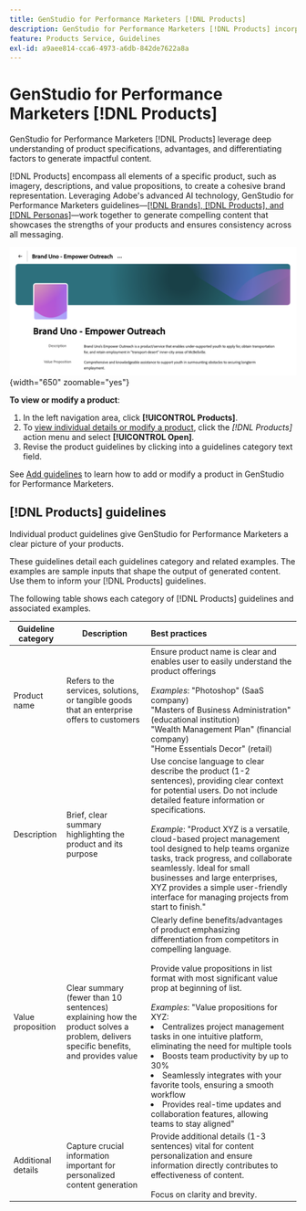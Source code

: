 ```yaml
---
title: GenStudio for Performance Marketers [!DNL Products]
description: GenStudio for Performance Marketers [!DNL Products] incorporates all aspects of your product—imagery, descriptions, and value propositions—to create relevant content that highlights product strengths and maintains consistency in product messaging.
feature: Products Service, Guidelines
exl-id: a9aee814-cca6-4973-a6db-842de7622a8a
---
```

# GenStudio for Performance Marketers [!DNL Products]

GenStudio for Performance Marketers [!DNL Products] leverage deep understanding of product specifications, advantages, and differentiating factors to generate impactful content.

[!DNL Products] encompass all elements of a specific product, such as imagery, descriptions, and value propositions, to create a cohesive brand representation. Leveraging Adobe's advanced AI technology, GenStudio for Performance Marketers guidelines—[[!DNL Brands], [!DNL Products], and [!DNL Personas]](/help/user-guide/guidelines/overview.md)—work together to generate compelling content that showcases the strengths of your products and ensures consistency across all messaging.

![[!DNL Products] guidelines in GenStudio for Performance Marketers](/help/assets/products-guidelines.png){width="650" zoomable="yes"}

**To view or modify a product**:

1. In the left navigation area, click **[!UICONTROL Products]**.
1. To [view individual details or modify a product](add-guidelines.md#manage-products), click the _[!DNL Products]_ action menu and select **[!UICONTROL Open]**.
1. Revise the product guidelines by clicking into a guidelines category text field.

See [Add guidelines](add-guidelines.md) to learn how to add or modify a product in GenStudio for Performance Marketers.

## [!DNL Products] guidelines

Individual product guidelines give GenStudio for Performance Marketers a clear picture of your products.

These guidelines detail each guidelines category and related examples. The examples are sample inputs that shape the output of generated content. Use them to inform your [!DNL Products] guidelines.

The following table shows each category of [!DNL Products] guidelines and associated examples.

| Guideline category | Description | Best practices |
| ------------------| ----------------| :---------- |
| Product name       | Refers to the services, solutions, or tangible goods that an enterprise offers to customers |Ensure product name is clear and enables user to easily understand the product offerings<br><br>_Examples_: "Photoshop" (SaaS company)<br>"Masters of Business Administration" (educational institution)<br>"Wealth Management Plan" (financial company)<br>"Home Essentials Decor" (retail)|
| Description       | Brief, clear summary highlighting the product and its purpose | Use concise language to clear describe the product (1-2 sentences), providing clear context for potential users. Do not include detailed feature information or specifications.<br><br>_Example_: "Product XYZ is a versatile, cloud-based project management tool designed to help teams organize tasks, track progress, and collaborate seamlessly. Ideal for small businesses and large enterprises, XYZ provides a simple user-friendly interface for managing projects from start to finish."|
| Value proposition        | Clear summary (fewer than 10 sentences) explaining how the product solves a problem, delivers specific benefits, and provides value |Clearly define benefits/advantages of product emphasizing differentiation from competitors in compelling language.<br><br>Provide value propositions in list format with most significant value prop at beginning of list.<br><br>_Examples_: "Value propositions for XYZ:<br><li>Centralizes project management tasks in one intuitive platform, eliminating the need for multiple tools</li><li>Boosts team productivity by up to 30%</li><li>Seamlessly integrates with your favorite tools, ensuring a smooth workflow</li><li>Provides real-time updates and collaboration features, allowing teams to stay aligned"</li>|
| Additional details   | Capture crucial information important for personalized content generation | Provide additional details (1-3 sentences) vital for content personalization and ensure information directly contributes to effectiveness of content.<br><br>Focus on clarity and brevity.|
